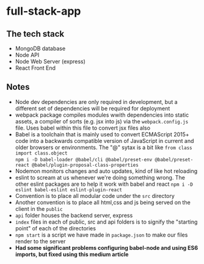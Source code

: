 # full-stack-app 

## The tech stack
* MongoDB database
* Node API 
* Node Web Server (express) 
* React Front End

## Notes
* Node dev dependencies are only required in development, but a different set of dependencies will be required for deployment
* webpack package compiles modules wwith dependencies into static assets, a compiler of sorts (e.g. jsx into js) via the ```webpack.config.js``` file. Uses babel within this file to convert jsx files also
* Babel is a toolchain that is mainly used to convert ECMAScript 2015+ code into a backwards compatible version of JavaScript in current and older browsers or environments. The "@" sytax is a bit like ```from class import class.object```  
```npm i -D babel-loader @babel/cli @babel/preset-env @babel/preset-react @babel/plugin-proposal-class-properties```  
*  Nodemon monitors changes and auto updates, kind of like hot reloading
* eslint to scream at us whenever we're doing something wrong. The other eslint packages are to help it work with babel and react  ```npm i -D eslint babel-eslint eslint-plugin-react```
* Convention is to place all modular code under the ```src``` directory
* Another convention is to place all html,css and js being served on the client in the ```public```
* ```api``` folder houses the backend server, express
* ```index``` files in each of public, src and api folders is to signify the "starting point" of each of the directories
* ```npm start``` is a script we have made in ```package.json``` to make our files render to the server
* __Had some significant problems configuring babel-node and using ES6 imports, but fixed using this medium article__ 
